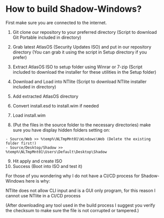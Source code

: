 # How to build Shadow-Windows?

First make sure you are connected to the internet.

1. Git clone our repository to your preferred directory (Script to download Git Portable included in directory)
2. Grab latest AtlasOS (Security Updates ISO) and put in our repository directory (You can grab it using the script in Setup directory if you prefer)
3. Extract AtlasOS ISO to setup folder using Winrar or 7-zip (Script included to download the installer for these utilities in the Setup folder)
4. Download and Load into NTlite (Script to download NTlite installer included in directory)
5. Add extracted AtlasOS directory
6. Convert install.esd to install.wim if needed
7. Load install.wim

8. (Put the files in the source folder to the necessary directories) make sure you have display hidden folders setting on:

```
- Source/Web >> %temp%\NLTmpMnt01\Windows\Web (Delete the existing folder first!)
- Source/Desktop/Shadow >> %temp%\NLTmpMnt01\Users\Default\Desktop\Shadow
```

9. Hit apply and create ISO
10. Success (Boot into ISO and test it)

For those of you wondering why I do not have a CI/CD process for Shadow-Windows here is why:

NTlite does not allow CLI input and is a GUI only program, for this reason I cannot use NTlite in a CI/CD process

(After downloading any tool used in the build process I suggest you verify the checksum to make sure the file is not corrupted or tampered.)
